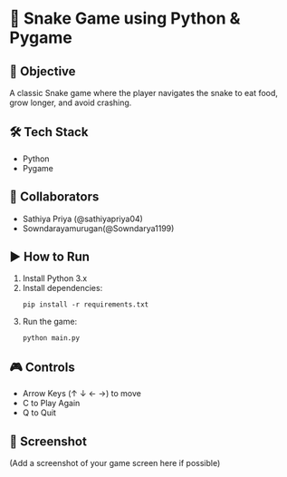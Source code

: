 # 🐍 Snake Game using Python & Pygame

## 🎯 Objective
A classic Snake game where the player navigates the snake to eat food, grow longer, and avoid crashing.

## 🛠 Tech Stack
- Python
- Pygame

## 👥 Collaborators
- Sathiya Priya (@sathiyapriya04)
- Sowndarayamurugan(@Sowndarya1199)

## ▶️ How to Run
1. Install Python 3.x
2. Install dependencies:
    ```
    pip install -r requirements.txt
    ```
3. Run the game:
    ```
    python main.py
    ```

## 🎮 Controls
- Arrow Keys (↑ ↓ ← →) to move
- C to Play Again
- Q to Quit

## 📸 Screenshot
(Add a screenshot of your game screen here if possible)

